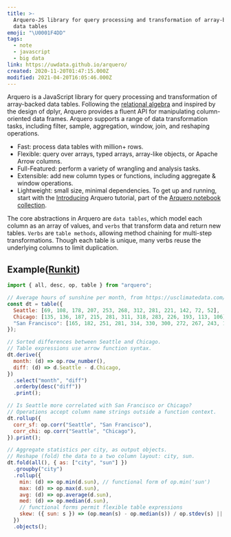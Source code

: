 ```yaml
---
title: >-
  Arquero-JS library for query processing and transformation of array-backed
  data tables
emoji: "\U0001F4DD"
tags:
  - note
  - javascript
  - big data
link: https://uwdata.github.io/arquero/
created: 2020-11-20T01:47:15.000Z
modified: 2021-04-20T16:05:46.000Z
---
```


Arquero is a JavaScript library for query processing and transformation of array-backed data tables. Following the [relational algebra](https://en.wikipedia.org/wiki/Relational_algebra) and inspired by the design of dplyr, Arquero provides a fluent API for manipulating column-oriented data frames. Arquero supports a range of data transformation tasks, including filter, sample, aggregation, window, join, and reshaping operations.

- Fast: process data tables with million+ rows.
- Flexible: query over arrays, typed arrays, array-like objects, or Apache Arrow columns.
- Full-Featured: perform a variety of wrangling and analysis tasks.
- Extensible: add new column types or functions, including aggregate & window operations.
- Lightweight: small size, minimal dependencies.
  To get up and running, start with the [Introducing](https://observablehq.com/@uwdata/introducing-arquero) Arquero tutorial, part of the [Arquero notebook collection](https://observablehq.com/collection/@uwdata/arquero).

The core abstractions in Arquero are `data tables`, which model each column as an array of values, and `verbs` that transform data and return new tables. `Verbs` are `table methods`, allowing method chaining for multi-step transformations. Though each table is unique, many verbs reuse the underlying columns to limit duplication.

## Example([Runkit](https://runkit.com/lkcozy/5ef6f90d1faf8b001ae50404))

```js
import { all, desc, op, table } from "arquero";

// Average hours of sunshine per month, from https://usclimatedata.com/.
const dt = table({
  Seattle: [69, 108, 178, 207, 253, 268, 312, 281, 221, 142, 72, 52],
  Chicago: [135, 136, 187, 215, 281, 311, 318, 283, 226, 193, 113, 106],
  "San Francisco": [165, 182, 251, 281, 314, 330, 300, 272, 267, 243, 189, 156],
});

// Sorted differences between Seattle and Chicago.
// Table expressions use arrow function syntax.
dt.derive({
  month: (d) => op.row_number(),
  diff: (d) => d.Seattle - d.Chicago,
})
  .select("month", "diff")
  .orderby(desc("diff"))
  .print();

// Is Seattle more correlated with San Francisco or Chicago?
// Operations accept column name strings outside a function context.
dt.rollup({
  corr_sf: op.corr("Seattle", "San Francisco"),
  corr_chi: op.corr("Seattle", "Chicago"),
}).print();

// Aggregate statistics per city, as output objects.
// Reshape (fold) the data to a two column layout: city, sun.
dt.fold(all(), { as: ["city", "sun"] })
  .groupby("city")
  .rollup({
    min: (d) => op.min(d.sun), // functional form of op.min('sun')
    max: (d) => op.max(d.sun),
    avg: (d) => op.average(d.sun),
    med: (d) => op.median(d.sun),
    // functional forms permit flexible table expressions
    skew: ({ sun: s }) => (op.mean(s) - op.median(s)) / op.stdev(s) || 0,
  })
  .objects();
```
